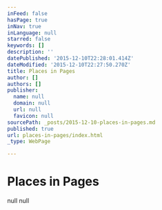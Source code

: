 ```yaml
---
inFeed: false
hasPage: true
inNav: true
inLanguage: null
starred: false
keywords: []
description: ''
datePublished: '2015-12-10T22:28:01.414Z'
dateModified: '2015-12-10T22:27:50.270Z'
title: Places in Pages
author: []
authors: []
publisher:
  name: null
  domain: null
  url: null
  favicon: null
sourcePath: _posts/2015-12-10-places-in-pages.md
published: true
url: places-in-pages/index.html
_type: WebPage

---
```

# Places in Pages
null
null